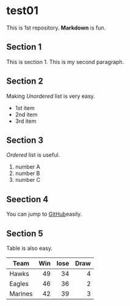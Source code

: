 # test01
 
This is 1st repository.
**Markdown** is fun.

## Section 1
This is section 1.
This is my second paragraph.

## Section 2
Making *Unordered* list is very easy.

- 1st item
- 2nd item
- 3rd item

## Section 3
*Ordered* list is useful.

1. number A
1. number B
1. number C



## Seection 4

You can jump to [GitHub](https://github.com)easily.

## Section 5

Table is also easy.

|Team   | Win | lose | Draw |
|-------|----:|-----:|-----:|
|Hawks  |   49|    34|     4|
|Eagles |   46|    36|     2|
|Marines|   42|    39|     3|
